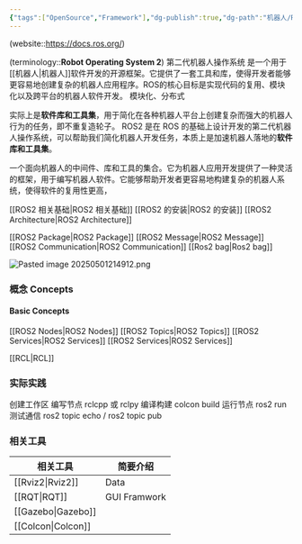 ```yaml
---
{"tags":["OpenSource","Framework"],"dg-publish":true,"dg-path":"机器人/ROS 2.md","permalink":"/机器人/ROS 2/","dgPassFrontmatter":true,"noteIcon":"","created":"2024-08-28T16:44:19.000+08:00","updated":"2025-05-02T17:44:05.434+08:00"}
---
```


(website::https://docs.ros.org/)

(terminology::**Robot Operating System 2**)  第二代机器人操作系统
是一个用于[[机器人\|机器人]]软件开发的开源框架。它提供了一套工具和库，使得开发者能够更容易地创建复杂的机器人应用程序。ROS的核心目标是实现代码的复用、模块化以及跨平台的机器人软件开发。
模块化、分布式

实际上是**软件库和工具集**，用于简化在各种机器人平台上创建复杂而强大的机器人行为的任务，即不重复造轮子。
ROS2 是在 ROS 的基础上设计开发的第二代机器人操作系统，可以帮助我们简化机器人开发任务，本质上是加速机器人落地的**软件库和工具集**。

一个面向机器人的中间件、库和工具的集合。它为机器人应用开发提供了一种灵活的框架，用于编写机器人软件。它能够帮助开发者更容易地构建复杂的机器人系统，使得软件的复用性更高，

[[ROS2 相关基础\|ROS2 相关基础]]
[[ROS2 的安装\|ROS2 的安装]]
[[ROS2 Architecture\|ROS2 Architecture]]

[[ROS2 Package\|ROS2 Package]]
[[ROS2 Message\|ROS2 Message]]
[[ROS2 Communication\|ROS2 Communication]]
[[Ros2 bag\|Ros2 bag]]


![Pasted image 20250501214912.png](/img/user/Functional%20files/Photo%20Resources/Pasted%20image%2020250501214912.png)


### 概念 Concepts 

#### Basic Concepts 
[[ROS2 Nodes\|ROS2 Nodes]]
[[ROS2 Topics\|ROS2 Topics]]
[[ROS2 Services\|ROS2 Services]]
[[ROS2 Services\|ROS2 Services]]

[[RCL\|RCL]]


### 实际实践
创建工作区
编写节点 rclcpp 或 rclpy 
编译构建 colcon build 
运行节点 ros2 run
测试通信 ros2 topic echo / ros2 topic pub
 
### 相关工具

| 相关工具       | 简要介绍         |
| ---------- | ------------ |
| [[Rviz2\|Rviz2]]  | Data         |
| [[RQT\|RQT]]    | GUI Framwork |
| [[Gazebo\|Gazebo]] |              |
| [[Colcon\|Colcon]] |              |

